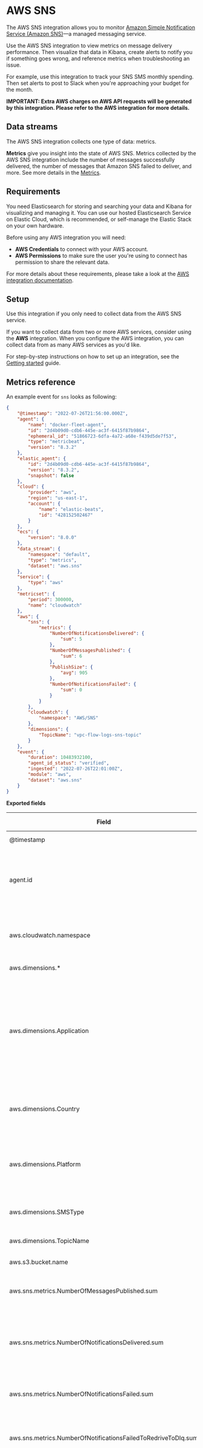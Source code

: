 # AWS SNS

The AWS SNS integration allows you to monitor [Amazon Simple Notification Service (Amazon SNS)](https://aws.amazon.com/sns/)—a managed messaging service.

Use the AWS SNS integration to view metrics on message delivery performance. Then visualize that data in Kibana, create alerts to notify you if something goes wrong, and reference metrics when troubleshooting an issue.

For example, use this integration to track your SNS SMS monthly spending. Then set alerts to post to Slack when you're approaching your budget for the month.

**IMPORTANT: Extra AWS charges on AWS API requests will be generated by this integration. Please refer to the AWS integration for more details.**

## Data streams

The AWS SNS integration collects one type of data: metrics.

**Metrics** give you insight into the state of AWS SNS.
Metrics collected by the AWS SNS integration include the number of messages successfully delivered, the number of messages that Amazon SNS failed to deliver, and more. See more details in the [Metrics](#metrics-reference).

## Requirements

You need Elasticsearch for storing and searching your data and Kibana for visualizing and managing it.
You can use our hosted Elasticsearch Service on Elastic Cloud, which is recommended, or self-manage the Elastic Stack on your own hardware.

Before using any AWS integration you will need:

* **AWS Credentials** to connect with your AWS account.
* **AWS Permissions** to make sure the user you're using to connect has permission to share the relevant data.

For more details about these requirements, please take a look at the [AWS integration documentation](https://docs.elastic.co/integrations/aws#requirements).

## Setup

Use this integration if you only need to collect data from the AWS SNS service.

If you want to collect data from two or more AWS services, consider using the **AWS** integration.
When you configure the AWS integration, you can collect data from as many AWS services as you'd like.

For step-by-step instructions on how to set up an integration, see the
[Getting started](https://www.elastic.co/guide/en/welcome-to-elastic/current/getting-started-observability.html) guide.

## Metrics reference

An example event for `sns` looks as following:

```json
{
    "@timestamp": "2022-07-26T21:56:00.000Z",
    "agent": {
        "name": "docker-fleet-agent",
        "id": "2d4b09d0-cdb6-445e-ac3f-6415f87b9864",
        "ephemeral_id": "51866723-6dfa-4a72-a68e-f439d5de7f53",
        "type": "metricbeat",
        "version": "8.3.2"
    },
    "elastic_agent": {
        "id": "2d4b09d0-cdb6-445e-ac3f-6415f87b9864",
        "version": "8.3.2",
        "snapshot": false
    },
    "cloud": {
        "provider": "aws",
        "region": "us-east-1",
        "account": {
            "name": "elastic-beats",
            "id": "428152502467"
        }
    },
    "ecs": {
        "version": "8.0.0"
    },
    "data_stream": {
        "namespace": "default",
        "type": "metrics",
        "dataset": "aws.sns"
    },
    "service": {
        "type": "aws"
    },
    "metricset": {
        "period": 300000,
        "name": "cloudwatch"
    },
    "aws": {
        "sns": {
            "metrics": {
                "NumberOfNotificationsDelivered": {
                    "sum": 5
                },
                "NumberOfMessagesPublished": {
                    "sum": 6
                },
                "PublishSize": {
                    "avg": 905
                },
                "NumberOfNotificationsFailed": {
                    "sum": 0
                }
            }
        },
        "cloudwatch": {
            "namespace": "AWS/SNS"
        },
        "dimensions": {
            "TopicName": "vpc-flow-logs-sns-topic"
        }
    },
    "event": {
        "duration": 10483932100,
        "agent_id_status": "verified",
        "ingested": "2022-07-26T22:01:00Z",
        "module": "aws",
        "dataset": "aws.sns"
    }
}
```

**Exported fields**

| Field | Description | Type | Metric Type |
|---|---|---|---|
| @timestamp | Event timestamp. | date |  |
| agent.id | Unique identifier of this agent (if one exists). Example: For Beats this would be beat.id. | keyword |  |
| aws.cloudwatch.namespace | The namespace specified when query cloudwatch api. | keyword |  |
| aws.dimensions.\* | Metric dimensions. | object |  |
| aws.dimensions.Application | Filters on application objects, which represent an app and device registered with one of the supported push notification services, such as APNs and FCM. | keyword |  |
| aws.dimensions.Country | Filters on the destination country or region of an SMS message. | keyword |  |
| aws.dimensions.Platform | Filters on platform objects for the push notification services, such as APNs and FCM. | keyword |  |
| aws.dimensions.SMSType | Filters on the message type of SMS message. | keyword |  |
| aws.dimensions.TopicName | Filters on Amazon SNS topic names. | keyword |  |
| aws.s3.bucket.name | Name of a S3 bucket. | keyword |  |
| aws.sns.metrics.NumberOfMessagesPublished.sum | The number of messages published to your Amazon SNS topics. | long | gauge |
| aws.sns.metrics.NumberOfNotificationsDelivered.sum | The number of messages successfully delivered from your Amazon SNS topics to subscribing endpoints. | long | gauge |
| aws.sns.metrics.NumberOfNotificationsFailed.sum | The number of messages that Amazon SNS failed to deliver. | long | gauge |
| aws.sns.metrics.NumberOfNotificationsFailedToRedriveToDlq.sum | The number of messages that couldn't be moved to a dead-letter queue. | long | gauge |
| aws.sns.metrics.NumberOfNotificationsFilteredOut-InvalidAttributes.sum | The number of messages that were rejected by subscription filter policies because the messages' attributes are invalid - for example, because the attribute JSON is incorrectly formatted. | long | gauge |
| aws.sns.metrics.NumberOfNotificationsFilteredOut-NoMessageAttributes.sum | The number of messages that were rejected by subscription filter policies because the messages have no attributes. | long | gauge |
| aws.sns.metrics.NumberOfNotificationsFilteredOut.sum | The number of messages that were rejected by subscription filter policies. | long | gauge |
| aws.sns.metrics.NumberOfNotificationsRedrivenToDlq.sum | The number of messages that have been moved to a dead-letter queue. | long | gauge |
| aws.sns.metrics.PublishSize.avg | The size of messages published. | double | gauge |
| aws.sns.metrics.SMSMonthToDateSpentUSD.sum | The charges you have accrued since the start of the current calendar month for sending SMS messages. | long | gauge |
| aws.sns.metrics.SMSSuccessRate.avg | The rate of successful SMS message deliveries. | double | gauge |
| aws.tags.\* | Tag key value pairs from aws resources. | object |  |
| cloud | Fields related to the cloud or infrastructure the events are coming from. | group |  |
| cloud.account.id | The cloud account or organization id used to identify different entities in a multi-tenant environment. Examples: AWS account id, Google Cloud ORG Id, or other unique identifier. | keyword |  |
| cloud.account.name | The cloud account name or alias used to identify different entities in a multi-tenant environment. Examples: AWS account name, Google Cloud ORG display name. | keyword |  |
| cloud.availability_zone | Availability zone in which this host, resource, or service is located. | keyword |  |
| cloud.image.id | Image ID for the cloud instance. | keyword |  |
| cloud.instance.id | Instance ID of the host machine. | keyword |  |
| cloud.instance.name | Instance name of the host machine. | keyword |  |
| cloud.machine.type | Machine type of the host machine. | keyword |  |
| cloud.project.id | The cloud project identifier. Examples: Google Cloud Project id, Azure Project id. | keyword |  |
| cloud.provider | Name of the cloud provider. Example values are aws, azure, gcp, or digitalocean. | keyword |  |
| cloud.region | Region in which this host, resource, or service is located. | keyword |  |
| container.id | Unique container id. | keyword |  |
| container.image.name | Name of the image the container was built on. | keyword |  |
| container.labels | Image labels. | object |  |
| container.name | Container name. | keyword |  |
| data_stream.dataset | Data stream dataset. | constant_keyword |  |
| data_stream.namespace | Data stream namespace. | constant_keyword |  |
| data_stream.type | Data stream type. | constant_keyword |  |
| ecs.version | ECS version this event conforms to. `ecs.version` is a required field and must exist in all events. When querying across multiple indices -- which may conform to slightly different ECS versions -- this field lets integrations adjust to the schema version of the events. | keyword |  |
| error | These fields can represent errors of any kind. Use them for errors that happen while fetching events or in cases where the event itself contains an error. | group |  |
| error.message | Error message. | match_only_text |  |
| event.dataset | Event dataset | constant_keyword |  |
| event.module | Event module | constant_keyword |  |
| host.architecture | Operating system architecture. | keyword |  |
| host.containerized | If the host is a container. | boolean |  |
| host.domain | Name of the domain of which the host is a member. For example, on Windows this could be the host's Active Directory domain or NetBIOS domain name. For Linux this could be the domain of the host's LDAP provider. | keyword |  |
| host.hostname | Hostname of the host. It normally contains what the `hostname` command returns on the host machine. | keyword |  |
| host.id | Unique host id. As hostname is not always unique, use values that are meaningful in your environment. Example: The current usage of `beat.name`. | keyword |  |
| host.ip | Host ip addresses. | ip |  |
| host.mac | Host MAC addresses. The notation format from RFC 7042 is suggested: Each octet (that is, 8-bit byte) is represented by two [uppercase] hexadecimal digits giving the value of the octet as an unsigned integer. Successive octets are separated by a hyphen. | keyword |  |
| host.name | Name of the host. It can contain what `hostname` returns on Unix systems, the fully qualified domain name, or a name specified by the user. The sender decides which value to use. | keyword |  |
| host.os.build | OS build information. | keyword |  |
| host.os.codename | OS codename, if any. | keyword |  |
| host.os.family | OS family (such as redhat, debian, freebsd, windows). | keyword |  |
| host.os.kernel | Operating system kernel version as a raw string. | keyword |  |
| host.os.name | Operating system name, without the version. | keyword |  |
| host.os.name.text | Multi-field of `host.os.name`. | match_only_text |  |
| host.os.platform | Operating system platform (such centos, ubuntu, windows). | keyword |  |
| host.os.version | Operating system version as a raw string. | keyword |  |
| host.type | Type of host. For Cloud providers this can be the machine type like `t2.medium`. If vm, this could be the container, for example, or other information meaningful in your environment. | keyword |  |
| service.type | The type of the service data is collected from. The type can be used to group and correlate logs and metrics from one service type. Example: If logs or metrics are collected from Elasticsearch, `service.type` would be `elasticsearch`. | keyword |  |
